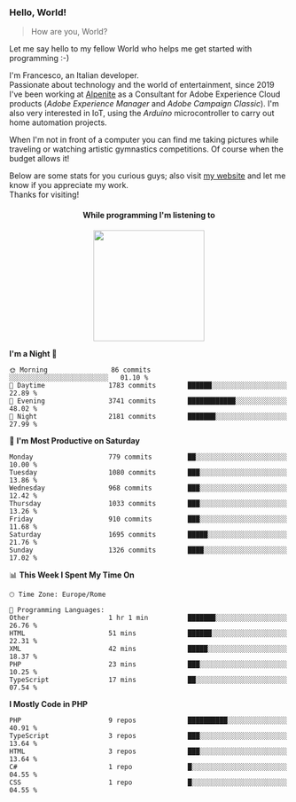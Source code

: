 ### Hello, World!

> How are you, World?

Let me say hello to my fellow World who helps me get started with programming :-)

I'm Francesco, an Italian developer.  
Passionate about technology and the world of entertainment, since 2019 I've been working at [Alpenite](https://www.alpenite.com) as a Consultant for Adobe Experience Cloud products (*Adobe Experience Manager* and *Adobe Campaign Classic*). I'm also very interested in IoT, using the *Arduino* microcontroller to carry out home automation projects.

When I'm not in front of a computer you can find me taking pictures while traveling or watching artistic gymnastics competitions. Of course when the budget allows it!

Below are some stats for you curious guys; also visit [my website](https://www.francescorega.eu) and let me know if you appreciate my work.  
Thanks for visiting!

<div align="center">
  <h4>While programming I'm listening to</h4>
  <a href="https://apps.francescorega.eu/now-playing/11147232609" target="_blank"><img src="https://apps.francescorega.eu/now-playing/11147232609" width="200"></a>
</div>

<!--START_SECTION:waka-->
**I'm a Night 🦉** 

```text
🌞 Morning                86 commits          ░░░░░░░░░░░░░░░░░░░░░░░░░   01.10 % 
🌆 Daytime                1783 commits        ██████░░░░░░░░░░░░░░░░░░░   22.89 % 
🌃 Evening                3741 commits        ████████████░░░░░░░░░░░░░   48.02 % 
🌙 Night                  2181 commits        ███████░░░░░░░░░░░░░░░░░░   27.99 % 
```
📅 **I'm Most Productive on Saturday** 

```text
Monday                   779 commits         ██░░░░░░░░░░░░░░░░░░░░░░░   10.00 % 
Tuesday                  1080 commits        ███░░░░░░░░░░░░░░░░░░░░░░   13.86 % 
Wednesday                968 commits         ███░░░░░░░░░░░░░░░░░░░░░░   12.42 % 
Thursday                 1033 commits        ███░░░░░░░░░░░░░░░░░░░░░░   13.26 % 
Friday                   910 commits         ███░░░░░░░░░░░░░░░░░░░░░░   11.68 % 
Saturday                 1695 commits        █████░░░░░░░░░░░░░░░░░░░░   21.76 % 
Sunday                   1326 commits        ████░░░░░░░░░░░░░░░░░░░░░   17.02 % 
```


📊 **This Week I Spent My Time On** 

```text
🕑︎ Time Zone: Europe/Rome

💬 Programming Languages: 
Other                    1 hr 1 min          ███████░░░░░░░░░░░░░░░░░░   26.76 % 
HTML                     51 mins             ██████░░░░░░░░░░░░░░░░░░░   22.31 % 
XML                      42 mins             █████░░░░░░░░░░░░░░░░░░░░   18.37 % 
PHP                      23 mins             ███░░░░░░░░░░░░░░░░░░░░░░   10.25 % 
TypeScript               17 mins             ██░░░░░░░░░░░░░░░░░░░░░░░   07.54 % 
```

**I Mostly Code in PHP** 

```text
PHP                      9 repos             ██████████░░░░░░░░░░░░░░░   40.91 % 
TypeScript               3 repos             ███░░░░░░░░░░░░░░░░░░░░░░   13.64 % 
HTML                     3 repos             ███░░░░░░░░░░░░░░░░░░░░░░   13.64 % 
C#                       1 repo              █░░░░░░░░░░░░░░░░░░░░░░░░   04.55 % 
CSS                      1 repo              █░░░░░░░░░░░░░░░░░░░░░░░░   04.55 % 
```




<!--END_SECTION:waka-->

